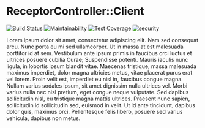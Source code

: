 # ReceptorController::Client

[![Build Status](https://travis-ci.com/RedHatInsights/receptor_controller-client-ruby.svg?branch=master)](https://travis-ci.com/RedHatInsights/receptor_controller-client-ruby)
[![Maintainability](https://api.codeclimate.com/v1/badges/cb9e7859bcda536345f8/maintainability)](https://codeclimate.com/github/RedHatInsights/receptor_controller-client-ruby/maintainability)
[![Test Coverage](https://api.codeclimate.com/v1/badges/cb9e7859bcda536345f8/test_coverage)](https://codeclimate.com/github/RedHatInsights/receptor_controller-client-ruby/test_coverage)
[![security](https://hakiri.io/github/RedHatInsights/receptor_controller-client-ruby/master.svg)](https://hakiri.io/github/RedHatInsights/receptor_controller-client-ruby/master)

Lorem ipsum dolor sit amet, consectetur adipiscing elit. Nam sed consequat arcu. Nunc porta eu mi sed ullamcorper. Ut in massa at est malesuada porttitor id at sem. Vestibulum ante ipsum primis in faucibus orci luctus et ultrices posuere cubilia Curae; Suspendisse potenti. Mauris iaculis nunc ligula, in lobortis ipsum blandit vitae. Maecenas tristique, massa malesuada maximus imperdiet, dolor magna ultricies metus, vitae placerat purus erat vel lorem. Proin velit est, imperdiet eu nisl in, faucibus congue magna. Nullam varius sodales ipsum, sit amet dignissim nulla ultrices vel. Morbi varius nulla nec nisl pretium, eget congue neque vulputate. Sed dapibus sollicitudin nisl, eu tristique magna mattis ultrices. Praesent nunc sapien, sollicitudin id sollicitudin sed, euismod in velit. Ut id ante tincidunt, dapibus dolor quis, maximus orci. Pellentesque felis libero, posuere sed varius vehicula, dapibus non metus.
